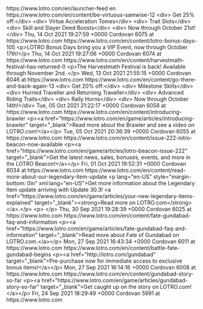 <?xml version="1.0" encoding="utf-8" ?><rss version="2.0" xml:base="https://www.lotro.com/en/launcher-feed" xmlns:dc="http://purl.org/dc/elements/1.1/" xmlns:content="http://purl.org/rss/1.0/modules/content/" xmlns:foaf="http://xmlns.com/foaf/0.1/" xmlns:og="http://ogp.me/ns#" xmlns:rdfs="http://www.w3.org/2000/01/rdf-schema#" xmlns:sioc="http://rdfs.org/sioc/ns#" xmlns:sioct="http://rdfs.org/sioc/types#" xmlns:skos="http://www.w3.org/2004/02/skos/core#" xmlns:xsd="http://www.w3.org/2001/XMLSchema#">
  <channel>
    <title>Launcher Feed</title>
    <link>https://www.lotro.com/en/launcher-feed</link>
    <description></description>
    <language>en</language>
          <item>
    <title>Be Virtuous Like Samwise!</title>
    <link>https://www.lotro.com/en/content/be-virtuous-samwise-12</link>
    <description>&lt;div&gt;
	Get 25% off:&lt;/div&gt;
&lt;div&gt;
	Virtue Acceleration Tomes&lt;/div&gt;
&lt;div&gt;
	Trait Slots&lt;/div&gt;
&lt;div&gt;
	Skill and Slayer Deed Boosts&lt;/div&gt;
&lt;div&gt;
	Now through October 21st!&lt;/div&gt;
</description>
     <pubDate>Thu, 14 Oct 2021 19:27:59 +0000</pubDate>
 <dc:creator>Cordovan</dc:creator>
 <guid isPermaLink="false">6075 at https://www.lotro.com</guid>
  </item>
  <item>
    <title>LOTRO Bonus Days!</title>
    <link>https://www.lotro.com/en/content/lotro-bonus-days-105</link>
    <description>&lt;p&gt;LOTRO Bonus Days bring you a VIP Event, now through October 17th!&lt;/p&gt;
</description>
     <pubDate>Thu, 14 Oct 2021 19:27:06 +0000</pubDate>
 <dc:creator>Cordovan</dc:creator>
 <guid isPermaLink="false">6074 at https://www.lotro.com</guid>
  </item>
  <item>
    <title>The Harvestmath Festival has returned!</title>
    <link>https://www.lotro.com/en/content/harvestmath-festival-has-returned-0</link>
    <description>&lt;p&gt;The Harvestmath Festival is back! Available through November 2nd. &lt;/p&gt;
</description>
     <pubDate>Wed, 13 Oct 2021 21:55:15 +0000</pubDate>
 <dc:creator>Cordovan</dc:creator>
 <guid isPermaLink="false">6046 at https://www.lotro.com</guid>
  </item>
  <item>
    <title>Go There and Back Again!</title>
    <link>https://www.lotro.com/en/content/go-there-and-back-again-13</link>
    <description>&lt;div&gt;
	Get 20% off:&lt;/div&gt;
&lt;div&gt;
	Milestone Skills&lt;/div&gt;
&lt;div&gt;
	Hurried Traveller and Returning Traveller&lt;/div&gt;
&lt;div&gt;
	Advanced Riding Traits&lt;/div&gt;
&lt;div&gt;
	Rally Horns&lt;/div&gt;
&lt;div&gt;
	Now through October 14th!&lt;/div&gt;
</description>
     <pubDate>Tue, 05 Oct 2021 21:22:17 +0000</pubDate>
 <dc:creator>Cordovan</dc:creator>
 <guid isPermaLink="false">6058 at https://www.lotro.com</guid>
  </item>
  <item>
    <title>Introducing: The Brawler!</title>
    <link>https://www.lotro.com/en/content/introducing-brawler</link>
    <description>&lt;p&gt;&lt;a href=&quot;https://www.lotro.com/en/game/articles/introducing-brawler&quot; target=&quot;_blank&quot;&gt;Read more about the Brawler and see a video on LOTRO.com!&lt;/a&gt;&lt;/p&gt;
</description>
     <pubDate>Tue, 05 Oct 2021 20:36:39 +0000</pubDate>
 <dc:creator>Cordovan</dc:creator>
 <guid isPermaLink="false">6055 at https://www.lotro.com</guid>
  </item>
  <item>
    <title>Issue 222 of the LOTRO Beacon is now available!</title>
    <link>https://www.lotro.com/en/content/issue-222-lotro-beacon-now-available</link>
    <description>&lt;p&gt;&lt;a href=&quot;https://www.lotro.com/en/game/articles/lotro-beacon-issue-222&quot; target=&quot;_blank&quot;&gt;Get the latest news, sales, bonuses, events, and more in the LOTRO Beacon!&lt;/a&gt;&lt;/p&gt;
</description>
     <pubDate>Fri, 01 Oct 2021 19:52:31 +0000</pubDate>
 <dc:creator>Cordovan</dc:creator>
 <guid isPermaLink="false">6034 at https://www.lotro.com</guid>
  </item>
  <item>
    <title>Read more about our Legendary Item update!</title>
    <link>https://www.lotro.com/en/content/read-more-about-our-legendary-item-update</link>
    <description>&lt;p lang=&quot;en-US&quot; style=&quot;margin-bottom: 0in&quot; xml:lang=&quot;en-US&quot;&gt;Get more information about the Legendary Item update arriving with Update 30.3! &lt;a href=&quot;https://www.lotro.com/en/game/articles/your-new-legendary-items-explained&quot; target=&quot;_blank&quot;&gt;&lt;strong&gt;Read more on LOTRO.com&lt;/strong&gt;&lt;/a&gt;.&lt;/p&gt;
&lt;p&gt; &lt;/p&gt;
</description>
     <pubDate>Thu, 30 Sep 2021 19:28:39 +0000</pubDate>
 <dc:creator>Cordovan</dc:creator>
 <guid isPermaLink="false">6025 at https://www.lotro.com</guid>
  </item>
  <item>
    <title>Fate of Gundabad FAQ and Information</title>
    <link>https://www.lotro.com/en/content/fate-gundabad-faq-and-information</link>
    <description>&lt;p&gt;&lt;a href=&quot;https://www.lotro.com/en/game/articles/fate-gundabad-faq-and-information&quot; target=&quot;_blank&quot;&gt;Read more about Fate of Gundabad on LOTRO.com.&lt;/a&gt;&lt;/p&gt;
</description>
     <pubDate>Mon, 27 Sep 2021 16:43:34 +0000</pubDate>
 <dc:creator>Cordovan</dc:creator>
 <guid isPermaLink="false">6011 at https://www.lotro.com</guid>
  </item>
  <item>
    <title>The battle for the Fate of Gundabad begins!</title>
    <link>https://www.lotro.com/en/content/battle-fate-gundabad-begins</link>
    <description>&lt;p&gt;&lt;a href=&quot;http://lotro.com/gundabad&quot; target=&quot;_blank&quot;&gt;Pre-purchase now for immediate access to exclusive bonus items!&lt;/a&gt;&lt;/p&gt;
</description>
     <pubDate>Mon, 27 Sep 2021 16:14:16 +0000</pubDate>
 <dc:creator>Cordovan</dc:creator>
 <guid isPermaLink="false">6008 at https://www.lotro.com</guid>
  </item>
  <item>
    <title>Gundabad: The Story So Far...</title>
    <link>https://www.lotro.com/en/content/gundabad-story-so-far</link>
    <description>&lt;p&gt;&lt;a href=&quot;https://www.lotro.com/en/game/articles/gundabad-story-so-far&quot; target=&quot;_blank&quot;&gt;Get caught up on the story on LOTRO.com!&lt;/a&gt;&lt;/p&gt;
</description>
     <pubDate>Fri, 24 Sep 2021 18:29:49 +0000</pubDate>
 <dc:creator>Cordovan</dc:creator>
 <guid isPermaLink="false">5991 at https://www.lotro.com</guid>
  </item>
  </channel>
</rss>
